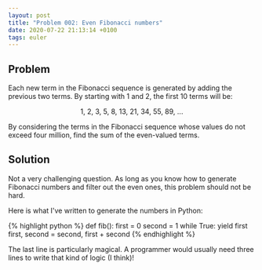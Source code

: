 ```yaml
---
layout: post
title: "Problem 002: Even Fibonacci numbers"
date: 2020-07-22 21:13:14 +0100
tags: euler
---
```

## Problem
Each new term in the Fibonacci sequence is generated by adding the previous two terms. By starting with 1 and 2, the first 10 terms will be:

<p style="text-align: center;">1, 2, 3, 5, 8, 13, 21, 34, 55, 89, ...</p>

By considering the terms in the Fibonacci sequence whose values do not exceed four million, find the sum of the even-valued terms.

## Solution
Not a very challenging question. As long as you know how to generate Fibonacci numbers and filter out the even ones, this problem should not be hard.

Here is what I've written to generate the numbers in Python:

{% highlight python %}
def fib():
    first = 0
    second = 1
    while True:
        yield first
        first, second = second, first + second
{% endhighlight %}

The last line is particularly magical. A programmer would usually need three lines to write that kind of logic (I think)!